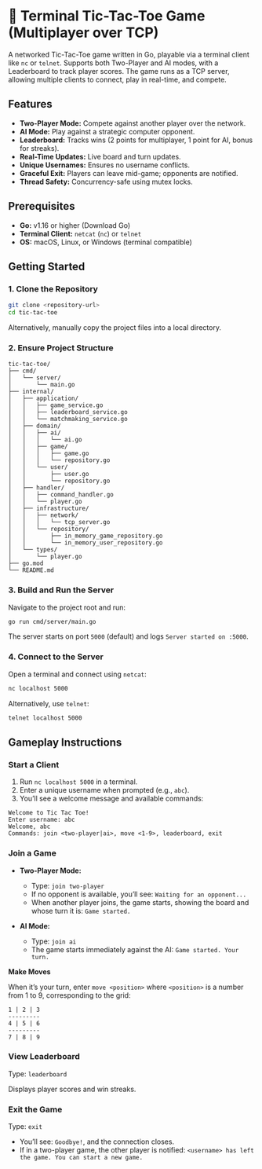 # **🧩 Terminal Tic-Tac-Toe Game (Multiplayer over TCP)**

A networked Tic-Tac-Toe game written in Go, playable via a terminal client like `nc` or `telnet`. Supports both Two-Player and AI modes, with a Leaderboard to track player scores. The game runs as a TCP server, allowing multiple clients to connect, play in real-time, and compete.

## **Features**

- **Two-Player Mode:** Compete against another player over the network.
- **AI Mode:** Play against a strategic computer opponent.
- **Leaderboard:** Tracks wins (2 points for multiplayer, 1 point for AI, bonus for streaks).
- **Real-Time Updates:** Live board and turn updates.
- **Unique Usernames:** Ensures no username conflicts.
- **Graceful Exit:** Players can leave mid-game; opponents are notified.
- **Thread Safety:** Concurrency-safe using mutex locks.

## **Prerequisites**

- **Go:** v1.16 or higher (Download Go)
- **Terminal Client:** `netcat` (`nc`) or `telnet`
- **OS:** macOS, Linux, or Windows (terminal compatible)

## **Getting Started**

### **1. Clone the Repository**

```bash
git clone <repository-url>
cd tic-tac-toe
```

Alternatively, manually copy the project files into a local directory.

### **2. Ensure Project Structure**

```
tic-tac-toe/
├── cmd/
│   └── server/
│       └── main.go
├── internal/
│   ├── application/
│   │   ├── game_service.go
│   │   ├── leaderboard_service.go
│   │   └── matchmaking_service.go
│   ├── domain/
│   │   ├── ai/
│   │   │   └── ai.go
│   │   ├── game/
│   │   │   ├── game.go
│   │   │   └── repository.go
│   │   └── user/
│   │       ├── user.go
│   │       └── repository.go
│   ├── handler/
│   │   ├── command_handler.go
│   │   └── player.go
│   ├── infrastructure/
│   │   ├── network/
│   │   │   └── tcp_server.go
│   │   └── repository/
│   │       ├── in_memory_game_repository.go
│   │       └── in_memory_user_repository.go
│   └── types/
│       └── player.go
├── go.mod
└── README.md
```

### **3. Build and Run the Server**

Navigate to the project root and run:

```bash
go run cmd/server/main.go
```

The server starts on port `5000` (default) and logs `Server started on :5000`.

### **4. Connect to the Server**

Open a terminal and connect using `netcat`:

```bash
nc localhost 5000
```

Alternatively, use `telnet`:

```bash
telnet localhost 5000
```

## **Gameplay Instructions**

### **Start a Client**

1. Run `nc localhost 5000` in a terminal.
2. Enter a unique username when prompted (e.g., `abc`).
3. You’ll see a welcome message and available commands:

```
Welcome to Tic Tac Toe!
Enter username: abc
Welcome, abc
Commands: join <two-player|ai>, move <1-9>, leaderboard, exit
```

### **Join a Game**

- **Two-Player Mode:**

  - Type: `join two-player`
  - If no opponent is available, you’ll see: `Waiting for an opponent...`
  - When another player joins, the game starts, showing the board and whose turn it is: `Game started.`

- **AI Mode:**

  - Type: `join ai`
  - The game starts immediately against the AI: `Game started. Your turn.`

**Make Moves**

When it’s your turn, enter `move <position>` where `<position>` is a number from 1 to 9, corresponding to the grid:

```
1 | 2 | 3
---------
4 | 5 | 6
---------
7 | 8 | 9
```

### **View Leaderboard**

Type: `leaderboard`

Displays player scores and win streaks.

### **Exit the Game**

Type: `exit`

- You’ll see: `Goodbye!`, and the connection closes.
- If in a two-player game, the other player is notified: `<username> has left the game. You can start a new game.`
